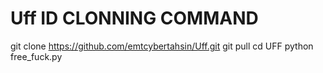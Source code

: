 # Uff ID CLONNING COMMAND 
git clone https://github.com/emtcybertahsin/Uff.git
git pull
cd UFF
python free_fuck.py
